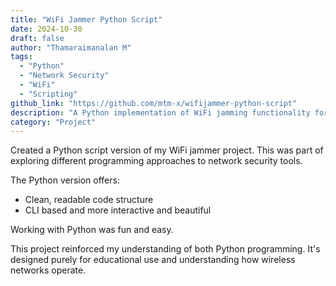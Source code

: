 ```yaml
---
title: "WiFi Jammer Python Script"
date: 2024-10-30
draft: false
author: "Thamaraimanalan M"
tags:
  - "Python"
  - "Network Security"
  - "WiFi"
  - "Scripting"
github_link: "https://github.com/mtm-x/wifijammer-python-script"
description: "A Python implementation of WiFi jamming functionality for network security research and learning."
category: "Project"
---
```


Created a Python script version of my WiFi jammer project. This was part of exploring different programming approaches to network security tools.

The Python version offers:

- Clean, readable code structure
- CLI based and more interactive and beautiful 

Working with Python was fun and easy.

This project reinforced my understanding of both Python programming. It's designed purely for educational use and understanding how wireless networks operate.